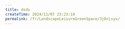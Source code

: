 ```yaml
---
title: dsds
createTime: 2024/11/07 23:23:19
permalink: /fr/LandscapeLeisureGreenSpace/3jDcLsyx/
---
```

